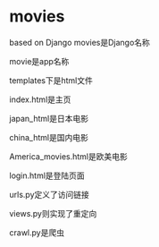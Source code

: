 # movies
based on Django
movies是Django名称

movie是app名称

templates下是html文件

index.html是主页

japan\_html是日本电影

china\_html是国内电影

America\_movies.html是欧美电影

login.html是登陆页面

urls.py定义了访问链接

views.py则实现了重定向

crawl.py是爬虫